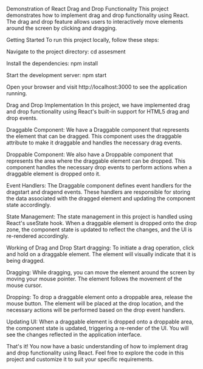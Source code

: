 Demonstration of React Drag and Drop Functionality
This project demonstrates how to implement drag and drop functionality using React. The drag and drop feature allows users to interactively move elements around the screen by clicking and dragging.

Getting Started
To run this project locally, follow these steps:

Navigate to the project directory:
cd assesment

Install the dependencies:
npm install

Start the development server:
npm start

Open your browser and visit http://localhost:3000 to see the application running.

Drag and Drop Implementation
In this project, we have implemented drag and drop functionality using React's built-in support for HTML5 drag and drop events.

Draggable Component: We have a Draggable component that represents the element that can be dragged. This component uses the draggable attribute to make it draggable and handles the necessary drag events.

Droppable Component: We also have a Droppable component that represents the area where the draggable element can be dropped. This component handles the necessary drop events to perform actions when a draggable element is dropped onto it.

Event Handlers: The Draggable component defines event handlers for the dragstart and dragend events. These handlers are responsible for storing the data associated with the dragged element and updating the component state accordingly.

State Management: The state management in this project is handled using React's useState hook. When a draggable element is dropped onto the drop zone, the component state is updated to reflect the changes, and the UI is re-rendered accordingly.

Working of Drag and Drop
Start dragging: To initiate a drag operation, click and hold on a draggable element. The element will visually indicate that it is being dragged.

Dragging: While dragging, you can move the element around the screen by moving your mouse pointer. The element follows the movement of the mouse cursor.

Dropping: To drop a draggable element onto a droppable area, release the mouse button. The element will be placed at the drop location, and the necessary actions will be performed based on the drop event handlers.

Updating UI: When a draggable element is dropped onto a droppable area, the component state is updated, triggering a re-render of the UI. You will see the changes reflected in the application interface.

That's it! You now have a basic understanding of how to implement drag and drop functionality using React. Feel free to explore the code in this project and customize it to suit your specific requirements.
